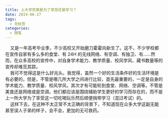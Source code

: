 ```yaml
---
title: 上大学究竟是为了享受还是学习？
date: 2019-06-27
tags: 
  - 无标签
categories:
  - 随笔
---
```

&nbsp;&nbsp;&nbsp;&nbsp;又是一年高考毕业季，不少高校又开始磨刀霍霍向新生了。这不，不少学校都在宣传自家有多么多的食堂、有 24H 的无线网络、有空调、有独卫、有……然而，在众多高校的宣传中，对自身学术能力、教学质量、校风学风、藏书数量等的宣传却难觅其踪。<br>&nbsp;&nbsp;&nbsp;&nbsp;我可不觉得这是什么好兆头。我觉得，虽然一个好的生活条件好的生活环境是有必要的，但是，不管是哪几所大学之间进行比较，首先最重要的，一定是自身的学术能力、教学质量、校风学风，其次才有可能轮到食堂、网络、空调等。不管是美食还是网络或是空调，他们都应该是围绕辅助学生更好的学习而存在的，而不是上一所大学为了享受这一切吃喝玩乐然后顺便捎带学习（混过考试）的。<br>&nbsp;&nbsp;&nbsp;&nbsp;这样下去，在这种不太正常不太正确的背景下，不知道现在众多大学这副无能甚至误人子弟的样子，会不会，更加的无可救药。